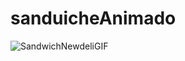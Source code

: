 # sanduicheAnimado
![SandwichNewdeliGIF](https://github.com/user-attachments/assets/ec3070ac-8ba1-4722-b429-7be935df1b4c)
